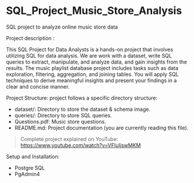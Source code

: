 # SQL_Project_Music_Store_Analysis
SQL project to analyze online music store data

Project description :

This SQL Project for Data Analysts is a hands-on project that involves utilizing SQL for data analysis. We are work with a dataset, write SQL queries to extract, manipulate, and analyze data, and gain insights from the results. The music playlist database project includes tasks such as data exploration, filtering, aggregation, and joining tables. You will apply SQL techniques to derive meaningful insights and present your findings in a clear and concise manner.

Project Structure:
 project follows a specific directory structure:

* dataset/: Directory to store the dataset & schema image.
* queries/: Directory to store SQL queries.
* Questions.pdf: Music store questions.
* README.md: Project documentation (you are currently reading this file).


> Complete project explained on YouTube: https://www.youtube.com/watch?v=VFIuIjswMKM

Setup and Installation:
* Postgre SQL
* PgAdmin4


